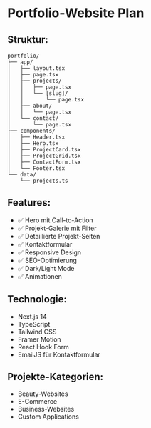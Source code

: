 # Portfolio-Website Plan

## Struktur:
```
portfolio/
├── app/
│   ├── layout.tsx
│   ├── page.tsx
│   ├── projects/
│   │   ├── page.tsx
│   │   └── [slug]/
│   │       └── page.tsx
│   ├── about/
│   │   └── page.tsx
│   └── contact/
│       └── page.tsx
├── components/
│   ├── Header.tsx
│   ├── Hero.tsx
│   ├── ProjectCard.tsx
│   ├── ProjectGrid.tsx
│   ├── ContactForm.tsx
│   └── Footer.tsx
└── data/
    └── projects.ts
```

## Features:
- ✅ Hero mit Call-to-Action
- ✅ Projekt-Galerie mit Filter
- ✅ Detaillierte Projekt-Seiten
- ✅ Kontaktformular
- ✅ Responsive Design
- ✅ SEO-Optimierung
- ✅ Dark/Light Mode
- ✅ Animationen

## Technologie:
- Next.js 14
- TypeScript
- Tailwind CSS
- Framer Motion
- React Hook Form
- EmailJS für Kontaktformular

## Projekte-Kategorien:
- Beauty-Websites
- E-Commerce
- Business-Websites
- Custom Applications 